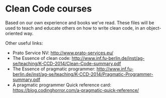 # Clean Code courses

Based on our own experience and books we've read. 
These files will be used to teach and educate others on how to write clean code, in an object-oriented way.

Other useful links:

- Prato Service NV: http://www.prato-services.eu/ 
- The Essence of clean code: http://www.inf.fu-berlin.de/inst/ag-se/teaching/K-CCD-2014/Clean-Code-summary.pdf
- The Essence of pragmatic programmer: http://www.inf.fu-berlin.de/inst/ag-se/teaching/K-CCD-2014/Pragmatic-Programmer-summary.pdf
- A pragmatic programmer Quick reference card: https://blog.codinghorror.com/a-pragmatic-quick-reference/
